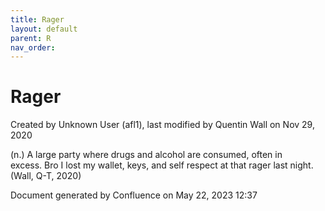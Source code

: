 ```yaml
---
title: Rager
layout: default
parent: R
nav_order:
---
```


# Rager

Created by  Unknown User (afl1), last modified by  Quentin Wall on Nov 29, 2020

(n.) A large party where drugs and alcohol are consumed, often in excess. Bro I lost my wallet, keys, and self respect at that rager last night.(Wall, Q-T, 2020)

Document generated by Confluence on May 22, 2023 12:37


